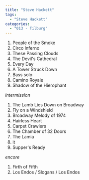 ```yaml
---
title: "Steve Hackett"
tags:
  - "Steve Hackett"
categories:
  - "013 - Tilburg"
---
```


1. People of the Smoke
1. Circo Inferno
1. These Passing Clouds
1. The Devil's Cathedral
1. Every Day
1. A Tower Struck Down
1. Bass solo
1. Camino Royale
1. Shadow of the Hierophant

_intermission_

1. The Lamb Lies Down on Broadway
1. Fly on a Windshield
1. Broadway Melody of 1974
1. Hairless Heart
1. Carpet Crawlers
1. The Chamber of 32 Doors
1. The Lamia
1. it
1. Supper's Ready

_encore_

1. Firth of Fifth
1. Los Endos / Slogans / Los Endos
